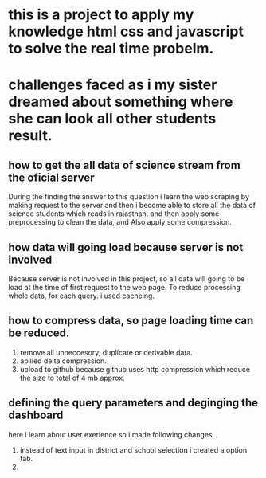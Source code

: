# this is a project to apply my knowledge html css and javascript to solve the real time probelm.
# challenges faced as i my sister dreamed about something where she can look all other students result.
## how to get the all data of science stream from the oficial server
During the finding the answer to this question i learn the web scraping by making request to the server and then i become able to store all the data of science students which reads in rajasthan. and then apply some preprocessing to clean the data, and Also apply some compression. 
## how data will going load because server is not involved
Because server is not involved in this project, so all data will going to be load at the time of first request to the web page.
To reduce processing whole data, for each query. i used cacheing.

## how to  compress data, so page loading time can be reduced.
1. remove all unneccesory, duplicate or derivable data.
2. apllied delta compression.
3. upload to github because github uses http compression which reduce the size to total of 4 mb approx. 

## defining the query parameters and deginging the dashboard
here i learn about user exerience so i made following changes.
1. instead of text input in district and  school selection i created a option tab.
2. 